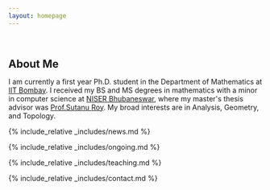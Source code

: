```yaml
---
layout: homepage
---
```


<h1 id="about-me"></h1>

<h2 style="margin: 60px 0px 10px;">About Me</h2>

I am currently a first year Ph.D. student in the Department of Mathematics at <a href ="https://www.math.iitb.ac.in">IIT Bombay</a>. I received my BS and MS degrees in mathematics with a minor in computer science at <a href="https://oldsite.niser.ac.in/sms/">NISER Bhubaneswar</a>, where my master's thesis advisor was <a href ="http://www.niser.ac.in/~sutanu/">Prof.Sutanu Roy</a>. My broad interests are in Analysis, Geometry, and Topology. 




{% include_relative _includes/news.md %}

{% include_relative _includes/ongoing.md %}

{% include_relative _includes/teaching.md %}

{% include_relative _includes/contact.md %}




